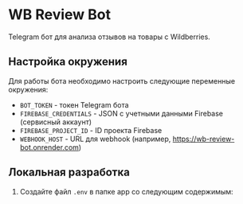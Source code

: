 # WB Review Bot

Telegram бот для анализа отзывов на товары с Wildberries.

## Настройка окружения

Для работы бота необходимо настроить следующие переменные окружения:

- `BOT_TOKEN` - токен Telegram бота
- `FIREBASE_CREDENTIALS` - JSON с учетными данными Firebase (сервисный аккаунт)
- `FIREBASE_PROJECT_ID` - ID проекта Firebase
- `WEBHOOK_HOST` - URL для webhook (например, https://wb-review-bot.onrender.com)

## Локальная разработка

1. Создайте файл `.env` в папке app со следующим содержимым: 